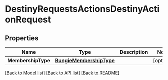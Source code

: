 # DestinyRequestsActionsDestinyActionRequest

## Properties
Name | Type | Description | Notes
------------ | ------------- | ------------- | -------------
**MembershipType** | [**BungieMembershipType**](BungieMembershipType.md) |  | [optional] 

[[Back to Model list]](../README.md#documentation-for-models) [[Back to API list]](../README.md#documentation-for-api-endpoints) [[Back to README]](../README.md)


